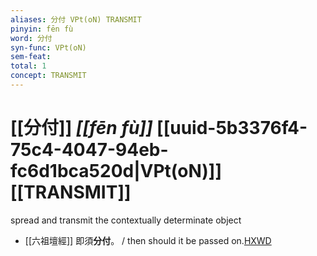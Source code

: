 ```yaml
---
aliases: 分付 VPt(oN) TRANSMIT
pinyin: fēn fù
word: 分付
syn-func: VPt(oN)
sem-feat: 
total: 1
concept: TRANSMIT 
---
```

# [[分付]] *[[fēn fù]]*  [[uuid-5b3376f4-75c4-4047-94eb-fc6d1bca520d|VPt(oN)]] [[TRANSMIT]]
spread and transmit the contextually determinate object
 - [[六祖壇經]] 即須**分付**。 / then should it be passed on.[HXWD](https://hxwd.org/textview.html?location=KR6q0082_T_001-0341a.4)